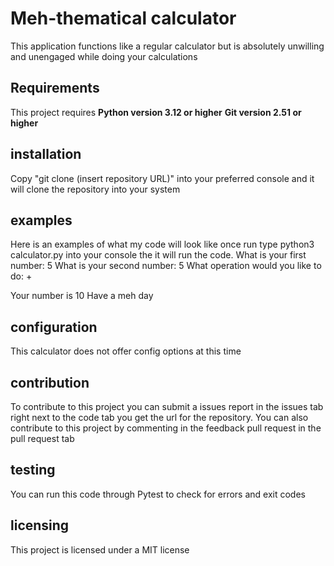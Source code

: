 # Meh-thematical calculator 
This application functions like a regular calculator but is absolutely unwilling and unengaged while doing your calculations

## Requirements
This project requires
**Python version 3.12 or higher**
**Git version 2.51 or higher**

## installation
Copy "git clone (insert repository URL)" into your preferred console and it will clone the repository into your system

## examples
Here is an examples of what my code will look like once run
type python3 calculator.py into your console the it will run the code. 
What is your first number: 5
What is your second number: 5
What operation would you like to do: +

Your number is
10
Have a meh day

## configuration
This calculator does not offer config options at this time

## contribution
To contribute to this project you can submit a issues report in the issues tab right next to the code tab you get the url for the repository. 
You can also contribute to this project by commenting in the feedback pull request in the pull request tab

## testing
You can run this code through Pytest to check for errors and exit codes

## licensing
This project is licensed under a MIT license